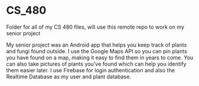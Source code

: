 # CS_480
Folder for all of my CS 480 files, will use this remote repo to work on my senior project

My senior project was an Android app that helps you keep track of plants and fungi found outside. I use the Google Maps API so you can pin plants you have found on a map, making it easy to find them in years to come. You can also take pictures of plants you've found which can help you identify them easier later. I use Firebase for login authentication and also the Realtime Database as my user and plant database.
